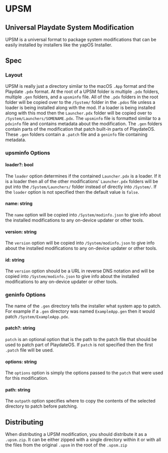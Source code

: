 # UPSM

## Universal Playdate System Modification

UPSM is a universal format to package system modifications that can be easily
installed by installers like the yapOS Installer.

## Spec

### Layout

UPSM is really just a directory similar to the macOS `.App` format and the Playdate
`.pdx` format. At the root of a UPSM folder is multiple `.pdx` folders, multiple
`.gen` folders, and a `upsminfo` file. All of the `.pdx` folders in the root folder
will be copied over to the `/System/` folder in the `.pdos` file unless a loader
is being installed along with the mod. If a loader is being installed along with
this mod then the `Launcher.pdx` folder will be copied over to `/System/Launchers/SOMENAME.pdx`.
The `upsminfo` file is formatted similar to a `pdxinfo` file and contains metadata
about the modification. The `.gen` folders contain parts of the modification that
patch built-in parts of PlaydateOS. These `.gen` folders contain a `.patch` file
and a `geninfo` file containing metadata.

### upsminfo Options

#### loader?: bool

The `loader` option determines if the contained `Launcher.pdx` is a loader. If it
is a loader then all of the other modifications' `Launcher.pdx` folders will be
put into the `/System/Launchers/` folder instead of directly into `/System/`. If
the `loader` option is not specified then the default value is `false`.

#### name: string

The `name` option will be copied into `/System/modinfo.json` to give info about the
installed modifications to any on-device updater or other tools.

#### version: string

The `version` option will be copied into `/System/modinfo.json` to give info about
the installed modifications to any on-device updater or other tools.

#### id: string

The `version` option should be a URL in reverse DNS notation and will be copied
into `/System/modinfo.json` to give info about the installed modifications to any
on-device updater or other tools.

### geninfo Options

The name of the `.gen` directory tells the installer what system app to patch. For
example if a `.gen` directory was named `ExampleApp.gen` then it would patch `/System/ExampleApp.pdx`.

#### patch?: string

`patch` is an optional option that is the path to the patch file that should be used
to patch part of PlaydateOS. If `patch` is not specified then the first `.patch`
file will be used.

#### options: string

The `options` option is simply the options passed to the `patch` that were used for
this modification.

#### path: string

The `outpath` option specifies where to copy the contents of the selected directory
to patch before patching.

## Distributing

When distributing a UPSM modification, you should distribute it as a `.upsm.zip`.
It can be either zipped with a single directory within it or with all the files from
the original `.upsm` in the root of the `.upsm.zip`
